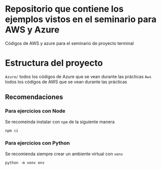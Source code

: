 # Repositorio que contiene los ejemplos vistos en el seminario para AWS y Azure
Códigos de AWS y azure para el seminario de proyecto terminal

# Estructura del proyecto
`Azure/` todos los códigos de Azure que se vean durante las prácticas
`Aws` todos los códigos de AWS que se vean durante las prácticas

## Recomendaciones

### Para ejercicios con Node
Se recomeinda instalar con `npm` de la siguiente manera
```Javascript
npm ci
```

### Para ejercicios con Python
Se recomienda siempre crear un ambiente virtual con `venv`
```Python
python -m venv env
```
